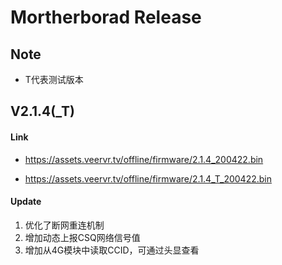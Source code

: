 # Mortherborad Release



## Note

* T代表测试版本



## V2.1.4(_T)

#### Link

* https://assets.veervr.tv/offline/firmware/2.1.4_200422.bin

* https://assets.veervr.tv/offline/firmware/2.1.4_T_200422.bin

#### Update

1. 优化了断网重连机制
2. 增加动态上报CSQ网络信号值
3. 增加从4G模块中读取CCID，可通过头显查看



